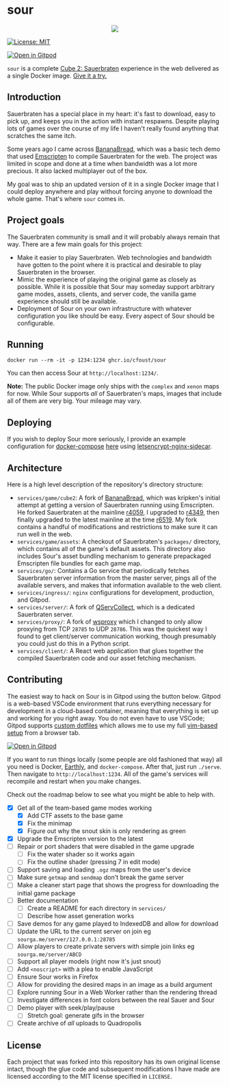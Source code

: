 # sour
<p align="center">
  <img src="gh-assets/header.png">
</p>

[![License:
MIT](https://img.shields.io/badge/License-MIT-yellow.svg)](https://opensource.org/licenses/MIT)

[![Open in Gitpod](https://gitpod.io/button/open-in-gitpod.svg)](https://gitpod.io/#https://github.com/cfoust/sour)


`sour` is a complete [Cube 2: Sauerbraten](http://sauerbraten.org/) experience in the web delivered as a single Docker image. [Give it a try.](https://sourga.me/)

## Introduction

Sauerbraten has a special place in my heart: it's fast to download, easy to pick up, and keeps you in the action with instant respawns. Despite playing lots of games over the course of my life I haven't really found anything that scratches the same itch.

Some years ago I came across [BananaBread](https://github.com/kripken/BananaBread), which was a basic tech demo that used [Emscripten](https://emscripten.org/) to compile Sauerbraten for the web. The project was limited in scope and done at a time when bandwidth was a lot more precious. It also lacked multiplayer out of the box.

My goal was to ship an updated version of it in a single Docker image that I could deploy anywhere and play without forcing anyone to download the whole game. That's where `sour` comes in.

## Project goals

The Sauerbraten community is small and it will probably always remain that way. There are a few main goals for this project:
* Make it easier to play Sauerbraten. Web technologies and bandwidth have gotten to the point where it is practical and desirable to play Sauerbraten in the browser.
* Mimic the experience of playing the original game as closely as possible. While it is possible that Sour may someday support arbitrary game modes, assets, clients, and server code, the vanilla game experience should still be available.
* Deployment of Sour on your own infrastructure with whatever configuration you like should be easy. Every aspect of Sour should be configurable.

## Running

```
docker run --rm -it -p 1234:1234 ghcr.io/cfoust/sour
```

You can then access Sour at `http://localhost:1234/`.

**Note:** The public Docker image only ships with the `complex` and `xenon` maps for now. While Sour supports _all_ of Sauerbraten's maps, images that include all of them are very big. Your mileage may vary.

## Deploying

If you wish to deploy Sour more seriously, I provide an example configuration for [docker-compose](https://docs.docker.com/compose/) [here](https://github.com/cfoust/sour/blob/main/examples/docker-compose.yml) using [letsencrypt-nginx-sidecar](https://github.com/jwulf/letsencrypt-nginx-sidecar).

## Architecture

Here is a high level description of the repository's directory structure:
* `services/game/cube2`: A fork of [BananaBread](https://github.com/kripken/BananaBread), which was kripken's initial attempt at getting a version of Sauerbraten running using Emscripten. He forked Sauerbraten at the mainline [r4059](https://sourceforge.net/p/sauerbraten/code/4059), I upgraded to [r4349](https://sourceforge.net/p/sauerbraten/code/4349), then finally upgraded to the latest mainline at the time [r6519](https://sourceforge.net/p/sauerbraten/code/6519). My fork contains a handful of modifications and restrictions to make sure it can run well in the web.
* `services/game/assets`: A checkout of Sauerbraten's `packages/` directory, which contains all of the game's default assets. This directory also includes Sour's asset bundling mechanism to generate prepackaged Emscripten file bundles for each game map.
* `services/go/`: Contains a Go service that periodically fetches Sauerbraten server information from the master server, pings all of the available servers, and makes that information available to the web client.
* `services/ingress/`: `nginx` configurations for development, production, and Gitpod.
* `services/server/`: A fork of [QServCollect](https://github.com/deathstar/QServCollect), which is a dedicated Sauerbraten server.
* `services/proxy/`: A fork of [wsproxy](https://github.com/FWGS/wsproxy) which I changed to only allow proxying from TCP `28785` to UDP `28786`. This was the quickest way I found to get client/server communication working, though presumably you could just do this in a Python script.
* `services/client/`: A React web application that glues together the compiled Sauerbraten code and our asset fetching mechanism.

## Contributing

The easiest way to hack on Sour is in Gitpod using the button below. Gitpod is a web-based VSCode environment that runs everything necessary for development in a cloud-based container, meaning that everything is set up and working for you right away. You do not even have to use VSCode; Gitpod supports [custom dotfiles](https://www.gitpod.io/docs/config-dotfiles) which allows me to use my full [vim-based setup](https://github.com/cfoust/cawnfig/tree/master/configs/vim) from a browser tab.

[![Open in Gitpod](https://gitpod.io/button/open-in-gitpod.svg)](https://gitpod.io/#https://github.com/cfoust/sour)

If you want to run things locally (some people are old fashioned that way) all you need is Docker, [Earthly](https://earthly.dev/), and `docker-compose`. After that, just run `./serve`. Then navigate to `http://localhost:1234`. All of the game's services will recompile and restart when you make changes.

Check out the roadmap below to see what you might be able to help with.

* [X] Get all of the team-based game modes working
  * [X] Add CTF assets to the base game
  * [X] Fix the minimap
  * [X] Figure out why the snout skin is only rendering as green
* [X] Upgrade the Emscripten version to the latest
* [ ] Repair or port shaders that were disabled in the game upgrade
  * [ ] Fix the water shader so it works again
  * [ ] Fix the outline shader (pressing 7 in edit mode)
* [ ] Support saving and loading `.ogz` maps from the user's device
* [ ] Make sure `getmap` and `sendmap` don't break the game server
* [ ] Make a cleaner start page that shows the progress for downloading the initial game package
* [ ] Better documentation
  * [ ] Create a README for each directory in `services/`
  * [ ] Describe how asset generation works
* [ ] Save demos for any game played to IndexedDB and allow for download
* [ ] Update the URL to the current server on join eg `sourga.me/server/127.0.0.1:28785`
* [ ] Allow players to create private servers with simple join links eg `sourga.me/server/ABCD`
* [ ] Support all player models (right now it's just snout)
* [ ] Add `<noscript>` with a plea to enable JavaScript
* [ ] Ensure Sour works in Firefox
* [ ] Allow for providing the desired maps in an image as a build argument
* [ ] Explore running Sour in a Web Worker rather than the rendering thread
* [ ] Investigate differences in font colors between the real Sauer and Sour
* [ ] Demo player with seek/play/pause
  * [ ] Stretch goal: generate gifs in the browser
* [ ] Create archive of _all_ uploads to Quadropolis

## License

Each project that was forked into this repository has its own original license intact, though the glue code and subsequent modifications I have made are licensed according to the MIT license specified in `LICENSE`.
